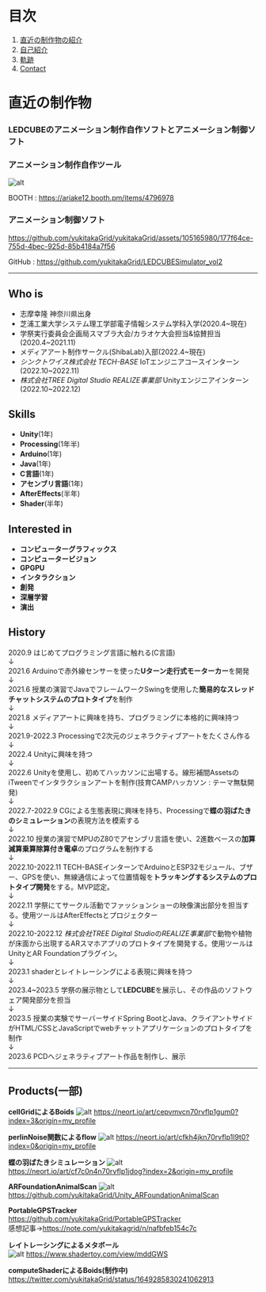 # 目次
1. [直近の制作物の紹介](#anchor1)
2. [自己紹介](#anchor2)
3. [軌跡](#anchor3)
4. [Contact](#anchor4)

<a id="anchor1"></a>
# 直近の制作物

### LEDCUBEのアニメーション制作自作ソフトとアニメーション制御ソフト

### アニメーション制作自作ツール
![alt](/images/LEDCUBEAnimeGeneretor.png)

BOOTH : https://ariake12.booth.pm/items/4796978

### アニメーション制御ソフト


https://github.com/yukitakaGrid/yukitakaGrid/assets/105165980/177f64ce-755d-4bec-925d-85b4184a7f56

GitHub : https://github.com/yukitakaGrid/LEDCUBESimulator_vol2

---

## Who is
- 志摩幸隆 神奈川県出身
- 芝浦工業大学システム理工学部電子情報システム学科入学(2020.4~現在)
- 学祭実行委員会企画局スマブラ大会/カラオケ大会担当&協賛担当(2020.4~2021.11)
- メディアアート制作サークル(ShibaLab)入部(2022.4~現在)
- *シンクトワイス株式会社 TECH-BASE* IoTエンジニアコースインターン(2022.10~2022.11)
- *株式会社TREE Digital Studio REALIZE事業部* Unityエンジニアインターン(2022.10~2022.12)

## Skills
- **Unity**(1年)
- **Processing**(1年半)
- **Arduino**(1年)
- **Java**(1年)
- **C言語**(1年)
- **アセンブリ言語**(1年)
- **AfterEffects**(半年)
- **Shader**(半年)
  
## Interested in
- **コンピューターグラフィックス**
- **コンピュータービジョン**
- **GPGPU**
- **インタラクション**
- **創発**
- **深層学習**
- **演出**

## History
2020.9 はじめてプログラミング言語に触れる(C言語)  
↓  
2021.6 Arduinoで赤外線センサーを使った**Uターン走行式モーターカー**を開発  
↓  
2021.6 授業の演習でJavaでフレームワークSwingを使用した**簡易的なスレッドチャットシステムのプロトタイプ**を制作  
↓  
2021.8 メディアアートに興味を持ち、プログラミングに本格的に興味持つ  
↓  
2021.9-2022.3 Processingで2次元のジェネラクティブアートをたくさん作る  
↓  
2022.4 Unityに興味を持つ  
↓  
2022.6 Unityを使用し、初めてハッカソンに出場する。線形補間AssetsのiTweenでインタラクションアートを制作(技育CAMPハッカソン : テーマ無駄開発)  
↓  
2022.7-2022.9 CGによる生態表現に興味を持ち、Processingで**蝶の羽ばたきのシミュレーション**の表現方法を模索する  
↓  
2022.10 授業の演習でMPUのZ80でアセンブリ言語を使い、2進数ベースの**加算減算乗算除算付き電卓**のプログラムを制作する  
↓  
2022.10-2022.11 TECH-BASEインターンでArduinoとESP32モジュール、ブザー、GPSを使い、無線通信によって位置情報を**トラッキングするシステムのプロトタイプ開発**をする。MVP認定。  
↓  
2022.11 学祭にてサークル活動でファッションショーの映像演出部分を担当する。使用ツールはAfterEffectsとプロジェクター  
↓  
2022.10-2022.12 *株式会社TREE Digital Studio*の*REALIZE事業部*で動物や植物が床面から出現するARスマホアプリのプロトタイプを開発する。使用ツールはUnityとAR Foundationプラグイン。  
↓  
2023.1 shaderとレイトレーシングによる表現に興味を持つ  
↓  
2023.4~2023.5 学祭の展示物として**LEDCUBE**を展示し、その作品のソフトウェア開発部分を担当  
↓  
2023.5 授業の実験でサーバーサイドSpring BootとJava、クライアントサイドがHTML/CSSとJavaScriptでwebチャットアプリケーションのプロトタイプを制作  
↓  
2023.6 PCDへジェネラティブアート作品を制作し、展示

---

## Products(一部)
**cellGridによるBoids**
![alt](/images/Boids.png)
https://neort.io/art/cepvmvcn70rvflp1gum0?index=3&origin=my_profile

**perlinNoise関数によるflow**
![alt](/images/flow.png)
https://neort.io/art/cfkh4jkn70rvflp1l9t0?index=0&origin=my_profile

**蝶の羽ばたきシミュレーション**
![alt](/images/Butterfly.png)
https://neort.io/art/cf7c0n4n70rvflp1jdog?index=2&origin=my_profile

**ARFoundationAnimalScan**
![alt](/images/ARFoundation.png)
https://github.com/yukitakaGrid/Unity_ARFoundationAnimalScan

**PortableGPSTracker**  
https://github.com/yukitakaGrid/PortableGPSTracker  
感想記事→https://note.com/yukitakagrid/n/nafbfeb154c7c  

**レイトレーシングによるメタボール**  
![alt](/images/metaball.png)
https://www.shadertoy.com/view/mddGWS

**computeShaderによるBoids(制作中)**
https://twitter.com/yukitakaGrid/status/1649285830241062913

